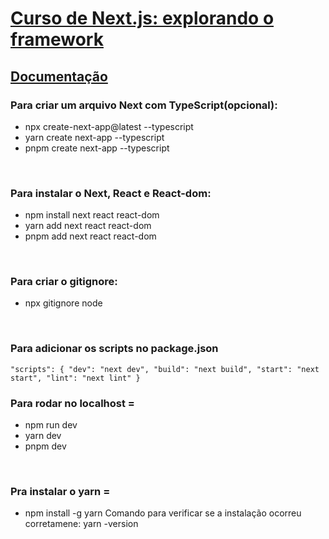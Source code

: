 # [Curso de Next.js: explorando o framework](https://cursos.alura.com.br/course/next-js-iniciando-framework)
## [Documentação](https://nextjs.org/)


### Para criar um arquivo Next com TypeScript(opcional):
- npx create-next-app@latest --typescript
- yarn create next-app --typescript
- pnpm create next-app --typescript
<br>

### Para instalar o Next, React e React-dom:
- npm install next react react-dom
- yarn add next react react-dom
- pnpm add next react react-dom
<br>

### Para criar o gitignore:
- npx gitignore node
<br>

### Para adicionar os scripts no package.json
`"scripts": {
  "dev": "next dev",
  "build": "next build",
  "start": "next start",
  "lint": "next lint"
}`
<br>

### Para rodar no localhost =
- npm run dev
- yarn dev
- pnpm dev
<br>

### Pra instalar o yarn =
- npm install -g yarn
Comando para verificar se a instalação ocorreu corretamene: yarn -version
<br>
